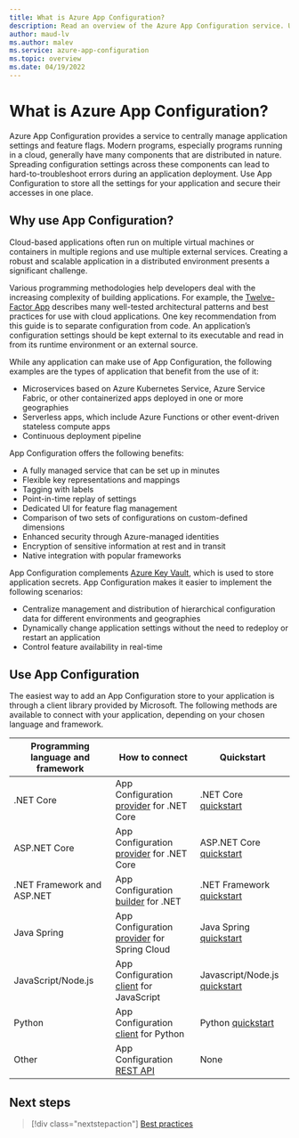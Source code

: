 ```yaml
---
title: What is Azure App Configuration?
description: Read an overview of the Azure App Configuration service. Understand why you would want to use App Configuration, and learn how you can use it.
author: maud-lv
ms.author: malev
ms.service: azure-app-configuration
ms.topic: overview
ms.date: 04/19/2022
---
```


# What is Azure App Configuration?

Azure App Configuration provides a service to centrally manage application settings and feature flags. Modern programs, especially programs running in a cloud, generally have many components that are distributed in nature. Spreading configuration settings across these components can lead to hard-to-troubleshoot errors during an application deployment. Use App Configuration to store all the settings for your application and secure their accesses in one place.

## Why use App Configuration?

Cloud-based applications often run on multiple virtual machines or containers in multiple regions and use multiple external services. Creating a robust and scalable application in a distributed environment presents a significant challenge.

Various programming methodologies help developers deal with the increasing complexity of building applications. For example, the [Twelve-Factor App](https://12factor.net/) describes many well-tested architectural patterns and best practices for use with cloud applications. One key recommendation from this guide is to separate configuration from code. An application’s configuration settings should be kept external to its executable and read in from its runtime environment or an external source.

While any application can make use of App Configuration, the following examples are the types of application that benefit from the use of it:

* Microservices based on Azure Kubernetes Service, Azure Service Fabric, or other containerized apps deployed in one or more geographies
* Serverless apps, which include Azure Functions or other event-driven stateless compute apps
* Continuous deployment pipeline

App Configuration offers the following benefits:

* A fully managed service that can be set up in minutes
* Flexible key representations and mappings
* Tagging with labels
* Point-in-time replay of settings
* Dedicated UI for feature flag management
* Comparison of two sets of configurations on custom-defined dimensions
* Enhanced security through Azure-managed identities
* Encryption of sensitive information at rest and in transit
* Native integration with popular frameworks

App Configuration complements [Azure Key Vault](https://azure.microsoft.com/services/key-vault/), which is used to store application secrets. App Configuration makes it easier to implement the following scenarios:

* Centralize management and distribution of hierarchical configuration data for different environments and geographies
* Dynamically change application settings without the need to redeploy or restart an application
* Control feature availability in real-time

## Use App Configuration

The easiest way to add an App Configuration store to your application is through a client library provided by Microsoft. The following methods are available to connect with your application, depending on your chosen language and framework.

|Programming language and framework | How to connect                                                                                                   | Quickstart                                                 |
|-----------------------------------|------------------------------------------------------------------------------------------------------------------|------------------------------------------------------------|
| .NET Core                         | App Configuration [provider](/dotnet/api/Microsoft.Extensions.Configuration.AzureAppConfiguration) for .NET Core | .NET Core [quickstart](./quickstart-dotnet-core-app.md)    |
| ASP.NET Core                      | App Configuration [provider](/dotnet/api/Microsoft.Extensions.Configuration.AzureAppConfiguration) for .NET Core | ASP.NET Core [quickstart](./quickstart-aspnet-core-app.md) |
| .NET Framework and ASP.NET        | App Configuration [builder](https://go.microsoft.com/fwlink/?linkid=2074663) for .NET                            | .NET Framework [quickstart](./quickstart-dotnet-app.md)    |
| Java Spring                       | App Configuration [provider](https://go.microsoft.com/fwlink/?linkid=2180917) for Spring Cloud                   | Java Spring [quickstart](./quickstart-java-spring-app.md)  |
| JavaScript/Node.js                | App Configuration [client](https://go.microsoft.com/fwlink/?linkid=2103664) for JavaScript                       | Javascript/Node.js [quickstart](./quickstart-javascript.md)|
| Python                            | App Configuration [client](https://go.microsoft.com/fwlink/?linkid=2103727) for Python                           | Python [quickstart](./quickstart-python.md)                |
| Other                             | App Configuration [REST API](/rest/api/appconfiguration/)                                                        | None                                                       |

## Next steps

> [!div class="nextstepaction"]
> [Best practices](howto-best-practices.md)

